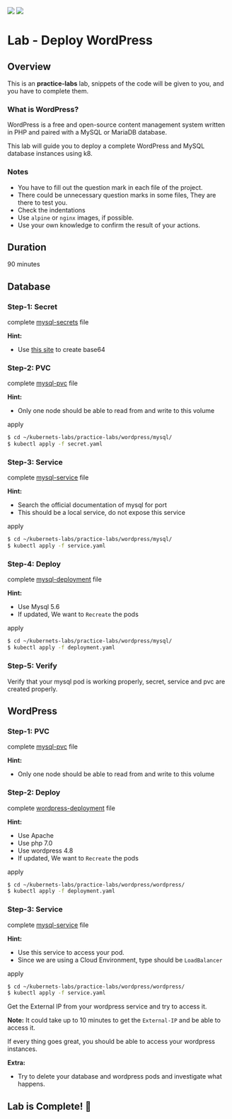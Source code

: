 <link rel='stylesheet' href='../../assets/css/main.css'/>

![](https://upload.wikimedia.org/wikipedia/commons/thumb/2/20/WordPress_logo.svg/1200px-WordPress_logo.svg.png)
![](https://kubernetes.io/images/kubernetes-horizontal-color.png)

# Lab - Deploy WordPress

## Overview

This is an **practice-labs** lab, snippets of the code will be given to you, and you have to complete them.

### What is WordPress?

WordPress is a free and open-source content management system written in PHP and paired with a MySQL or MariaDB database.

This lab will guide you to deploy a complete WordPress and MySQL database instances using k8.

### Notes

- You have to fill out the question mark in each file of the project.
- There could be unnecessary question marks in some files, They are there to test you.
- Check the indentations
- Use `alpine` or `nginx` images, if possible.
- Use your own knowledge to confirm the result of your actions.

## Duration

90 minutes

## Database

### Step-1: Secret

complete [mysql-secrets](mysql/secret.yaml) file

**Hint:**

- Use [this site](https://www.base64encode.org/) to create base64

### Step-2: PVC

complete [mysql-pvc](mysql/secret.yaml) file

**Hint:**

- Only one node should be able to read from and write to this volume

apply

```bash
$ cd ~/kubernets-labs/practice-labs/wordpress/mysql/
$ kubectl apply -f secret.yaml
```

### Step-3: Service

complete [mysql-service](mysql/service.yaml) file

**Hint:**

- Search the official documentation of mysql for port
- This should be a local service, do not expose this service

apply

```bash
$ cd ~/kubernets-labs/practice-labs/wordpress/mysql/
$ kubectl apply -f service.yaml
```

### Step-4: Deploy

complete [mysql-deployment](mysql/deployment.yaml) file

**Hint:**

- Use Mysql 5.6
- If updated, We want to `Recreate` the pods

apply

```bash
$ cd ~/kubernets-labs/practice-labs/wordpress/mysql/
$ kubectl apply -f deployment.yaml
```

### Step-5: Verify

Verify that your mysql pod is working properly, secret, service and pvc are created properly.

## WordPress

### Step-1: PVC

complete [mysql-pvc](wordpress/pvc.yaml) file

**Hint:**

- Only one node should be able to read from and write to this volume

### Step-2: Deploy

complete [wordpress-deployment](wordpress/deployment.yaml) file

**Hint:**

- Use Apache
- Use php 7.0
- Use wordpress 4.8
- If updated, We want to `Recreate` the pods

apply

```bash
$ cd ~/kubernets-labs/practice-labs/wordpress/wordpress/
$ kubectl apply -f deployment.yaml
```

### Step-3: Service

complete [mysql-service](mysql/service.yaml) file

**Hint:**

- Use this service to access your pod.
- Since we are using a Cloud Environment, type should be `LoadBalancer`

apply

```bash
$ cd ~/kubernets-labs/practice-labs/wordpress/wordpress/
$ kubectl apply -f service.yaml
```

Get the External IP from your wordpress service and try to access it.

**Note:** It could take up to 10 minutes to get the `External-IP` and be able to access it.

If every thing goes great, you should be able to access your wordpress instances.

**Extra:**

- Try to delete your database and wordpress pods and investigate what happens.

## Lab is Complete! 👏